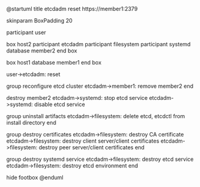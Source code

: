 @startuml
title etcdadm reset https://member1:2379

skinparam BoxPadding 20

participant user

box host2
participant etcdadm
participant filesystem
participant systemd
database member2
end box

box host1
database member1
end box

user->etcdadm: reset

group reconfigure etcd cluster
etcdadm->member1: remove member2
end

destroy member2
etcdadm->systemd: stop etcd service
etcdadm->systemd: disable etcd service

group uninstall artifacts
etcdadm->filesystem: delete etcd, etcdctl from install directory
end

group destroy certificates
etcdadm->filesystem: destroy CA certificate
etcdadm->filesystem: destroy client server/client certificates
etcdadm->filesystem: destroy peer server/client certificates
end

group destroy systemd service
etcdadm->filesystem: destroy etcd service
etcdadm->filesystem: destroy etcd environment
end

hide footbox
@enduml
